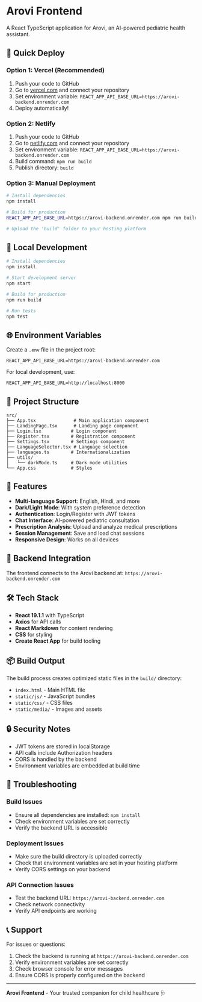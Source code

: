 # Arovi Frontend

A React TypeScript application for Arovi, an AI-powered pediatric health assistant.

## 🚀 Quick Deploy

### Option 1: Vercel (Recommended)
1. Push your code to GitHub
2. Go to [vercel.com](https://vercel.com) and connect your repository
3. Set environment variable: `REACT_APP_API_BASE_URL=https://arovi-backend.onrender.com`
4. Deploy automatically!

### Option 2: Netlify
1. Push your code to GitHub
2. Go to [netlify.com](https://netlify.com) and connect your repository
3. Set environment variable: `REACT_APP_API_BASE_URL=https://arovi-backend.onrender.com`
4. Build command: `npm run build`
5. Publish directory: `build`

### Option 3: Manual Deployment
```bash
# Install dependencies
npm install

# Build for production
REACT_APP_API_BASE_URL=https://arovi-backend.onrender.com npm run build

# Upload the 'build' folder to your hosting platform
```

## 🔧 Local Development

```bash
# Install dependencies
npm install

# Start development server
npm start

# Build for production
npm run build

# Run tests
npm test
```

## 🌐 Environment Variables

Create a `.env` file in the project root:

```env
REACT_APP_API_BASE_URL=https://arovi-backend.onrender.com
```

For local development, use:
```env
REACT_APP_API_BASE_URL=http://localhost:8000
```

## 📁 Project Structure

```
src/
├── App.tsx              # Main application component
├── LandingPage.tsx      # Landing page component
├── Login.tsx           # Login component
├── Register.tsx        # Registration component
├── Settings.tsx        # Settings component
├── LanguageSelector.tsx # Language selection
├── languages.ts        # Internationalization
├── utils/
│   └── darkMode.ts     # Dark mode utilities
└── App.css             # Styles
```

## 🎨 Features

- **Multi-language Support**: English, Hindi, and more
- **Dark/Light Mode**: With system preference detection
- **Authentication**: Login/Register with JWT tokens
- **Chat Interface**: AI-powered pediatric consultation
- **Prescription Analysis**: Upload and analyze medical prescriptions
- **Session Management**: Save and load chat sessions
- **Responsive Design**: Works on all devices

## 🔗 Backend Integration

The frontend connects to the Arovi backend at:
`https://arovi-backend.onrender.com`

## 🛠️ Tech Stack

- **React 19.1.1** with TypeScript
- **Axios** for API calls
- **React Markdown** for content rendering
- **CSS** for styling
- **Create React App** for build tooling

## 📦 Build Output

The build process creates optimized static files in the `build/` directory:
- `index.html` - Main HTML file
- `static/js/` - JavaScript bundles
- `static/css/` - CSS files
- `static/media/` - Images and assets

## 🔒 Security Notes

- JWT tokens are stored in localStorage
- API calls include Authorization headers
- CORS is handled by the backend
- Environment variables are embedded at build time

## 🚨 Troubleshooting

### Build Issues
- Ensure all dependencies are installed: `npm install`
- Check environment variables are set correctly
- Verify the backend URL is accessible

### Deployment Issues
- Make sure the build directory is uploaded correctly
- Check that environment variables are set in your hosting platform
- Verify CORS settings on your backend

### API Connection Issues
- Test the backend URL: `https://arovi-backend.onrender.com`
- Check network connectivity
- Verify API endpoints are working

## 📞 Support

For issues or questions:
1. Check the backend is running at `https://arovi-backend.onrender.com`
2. Verify environment variables are set correctly
3. Check browser console for error messages
4. Ensure CORS is properly configured on the backend

---

**Arovi Frontend** - Your trusted companion for child healthcare 🩺
